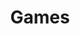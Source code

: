 ---
title: Games
layout: collection
permalink: /games/
collection: games
entries_layout: grid
classes: wide
---